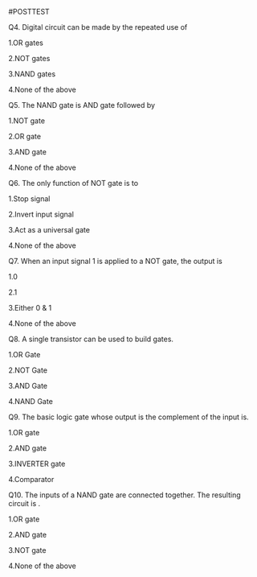 #POSTTEST
<P>Q4. Digital circuit can be made by the repeated use of</P>

<P>1.OR gates</P>
<P>2.NOT gates</P>
<P>3.NAND gates</P>
<P>4.None of the above</P>


<P>Q5. The NAND gate is AND gate followed by</P>

<P>1.NOT gate</P>
<P>2.OR gate</P>
<P>3.AND gate</P>
<P>4.None of the above</P>


<P>Q6. The only function of NOT gate is to</P>

<P>1.Stop signal</P>
<P>2.Invert input signal</P>
<P>3.Act as a universal gate</P>
<P>4.None of the above</P>


<P>Q7. When an input signal 1 is applied to a NOT gate, the output is</P>

<P>1.0</P>
<P>2.1</P>
<P>3.Either 0 & 1</P>
<P>4.None of the above</P>


<P>Q8. A single transistor can be used to build gates.</P>

<P><P>1.OR Gate</P>
<P>2.NOT Gate</P>
<P>3.AND Gate</P>
<P>4.NAND Gate</P>


<P>Q9. The basic logic gate whose output is the complement of the input is.</P>

<P>1.OR gate</P></P>
<P>2.AND gate</P>
<P>3.INVERTER gate</P>
<P>4.Comparator</P>


<P>Q10. The inputs of a NAND gate are connected together. The resulting circuit is .</P>

<P>1.OR gate</P>
<P>2.AND gate</P>
<P>3.NOT gate</P>
<P>4.None of the above</P>
